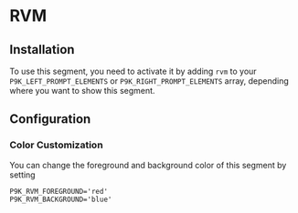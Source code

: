 # RVM

## Installation

To use this segment, you need to activate it by adding `rvm` to your
`P9K_LEFT_PROMPT_ELEMENTS` or `P9K_RIGHT_PROMPT_ELEMENTS` array, depending
where you want to show this segment.

## Configuration

### Color Customization

You can change the foreground and background color of this segment by setting
```
P9K_RVM_FOREGROUND='red'
P9K_RVM_BACKGROUND='blue'
```